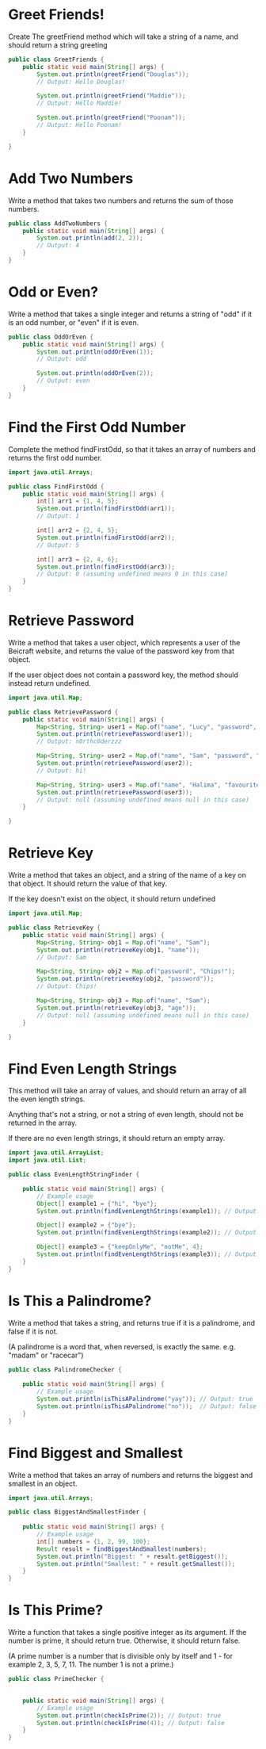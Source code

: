 # Greet Friends!
Create The greetFriend method which will take a string of a name, and should return a string greeting 

```java
public class GreetFriends {
    public static void main(String[] args) {
        System.out.println(greetFriend("Douglas"));
        // Output: Hello Douglas!

        System.out.println(greetFriend("Maddie"));
        // Output: Hello Maddie!

        System.out.println(greetFriend("Poonam"));
        // Output: Hello Poonam!
    }

}
```

# Add Two Numbers
Write a method that takes two numbers and returns the sum of those numbers.
```java
public class AddTwoNumbers {
    public static void main(String[] args) {
        System.out.println(add(2, 2));
        // Output: 4
    }
}
```

# Odd or Even?

Write a method that takes a single integer and returns a string of "odd" if it is an odd number, 
or "even" if it is even.

```java
public class OddOrEven {
    public static void main(String[] args) {
        System.out.println(oddOrEven(1));
        // Output: odd

        System.out.println(oddOrEven(2));
        // Output: even
    }
}
```

# Find the First Odd Number

Complete the method findFirstOdd, so that it takes an array of numbers and returns the first odd number.

```java
import java.util.Arrays;

public class FindFirstOdd {
    public static void main(String[] args) {
        int[] arr1 = {1, 4, 5};
        System.out.println(findFirstOdd(arr1));
        // Output: 1

        int[] arr2 = {2, 4, 5};
        System.out.println(findFirstOdd(arr2));
        // Output: 5

        int[] arr3 = {2, 4, 6};
        System.out.println(findFirstOdd(arr3));
        // Output: 0 (assuming undefined means 0 in this case)
    }
}
```

# Retrieve Password

Write a method that takes a user object, which represents a user of the Beicraft website, 
and returns the value of the password key from that object.

If the user object does not contain a password key, the method should instead return undefined.

```java
import java.util.Map;

public class RetrievePassword {
    public static void main(String[] args) {
        Map<String, String> user1 = Map.of("name", "Lucy", "password", "n0rthc0derzzz");
        System.out.println(retrievePassword(user1));
        // Output: n0rthc0derzzz

        Map<String, String> user2 = Map.of("name", "Sam", "password", "hi!");
        System.out.println(retrievePassword(user2));
        // Output: hi!

        Map<String, String> user3 = Map.of("name", "Halima", "favouriteFood", "pizza");
        System.out.println(retrievePassword(user3));
        // Output: null (assuming undefined means null in this case)
    }

}
```

# Retrieve Key

Write a method that takes an object, and a string of the name of a key on that object. 
It should return the value of that key.

If the key doesn't exist on the object, it should return undefined


```java
import java.util.Map;

public class RetrieveKey {
    public static void main(String[] args) {
        Map<String, String> obj1 = Map.of("name", "Sam");
        System.out.println(retrieveKey(obj1, "name"));
        // Output: Sam

        Map<String, String> obj2 = Map.of("password", "Chips!");
        System.out.println(retrieveKey(obj2, "password"));
        // Output: Chips!

        Map<String, String> obj3 = Map.of("name", "Sam");
        System.out.println(retrieveKey(obj3, "age"));
        // Output: null (assuming undefined means null in this case)
    }

}
```

# Find Even Length Strings

This method will take an array of values, and should return an array of all the even length strings.

Anything that's not a string, or not a string of even length, should not be returned in the array.

If there are no even length strings, it should return an empty array.


```java
import java.util.ArrayList;
import java.util.List;

public class EvenLengthStringFinder {

    public static void main(String[] args) {
        // Example usage
        Object[] example1 = {"hi", "bye"};
        System.out.println(findEvenLengthStrings(example1)); // Output: [hi]

        Object[] example2 = {"bye"};
        System.out.println(findEvenLengthStrings(example2)); // Output: []

        Object[] example3 = {"keepOnlyMe", "notMe", 4};
        System.out.println(findEvenLengthStrings(example3)); // Output: [keepOnlyMe]
    }
}
```

# Is This a Palindrome?

Write a method that takes a string, and returns true if it is a palindrome, and false if it is not.

(A palindrome is a word that, when reversed, is exactly the same. e.g. "madam" or "racecar")


```java
public class PalindromeChecker {
    
    public static void main(String[] args) {
        // Example usage
        System.out.println(isThisAPalindrome("yay")); // Output: true
        System.out.println(isThisAPalindrome("no"));  // Output: false
    }
}
```

# Find Biggest and Smallest
Write a method that takes an array of numbers and returns the biggest and smallest in an object.


```java
import java.util.Arrays;

public class BiggestAndSmallestFinder {
    
    public static void main(String[] args) {
        // Example usage
        int[] numbers = {1, 2, 99, 100};
        Result result = findBiggestAndSmallest(numbers);
        System.out.println("Biggest: " + result.getBiggest());
        System.out.println("Smallest: " + result.getSmallest());
    }
}
```

# Is This Prime?

Write a function that takes a single positive integer as its argument. If the number is prime, it should return true. 
Otherwise, it should return false.

(A prime number is a number that is divisible only by itself and 1 - for example 2, 3, 5, 7, 11. 
The number 1 is not a prime.)


```java
public class PrimeChecker {
    

    public static void main(String[] args) {
        // Example usage
        System.out.println(checkIsPrime(2)); // Output: true
        System.out.println(checkIsPrime(4)); // Output: false
    }
}
```